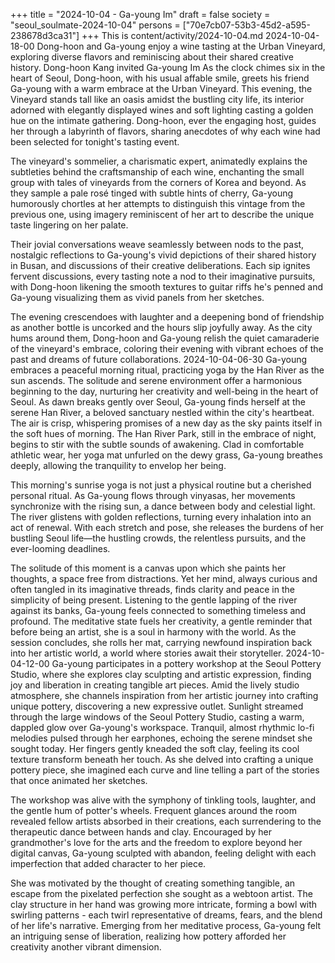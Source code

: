 +++
title = "2024-10-04 - Ga-young Im"
draft = false
society = "seoul_soulmate-2024-10-04"
persons = ["70e7cb07-53b3-45d2-a595-238678d3ca31"]
+++
This is content/activity/2024-10-04.md
2024-10-04-18-00
Dong-hoon and Ga-young enjoy a wine tasting at the Urban Vineyard, exploring diverse flavors and reminiscing about their shared creative history.
Dong-hoon Kang invited Ga-young Im
As the clock chimes six in the heart of Seoul, Dong-hoon, with his usual affable smile, greets his friend Ga-young with a warm embrace at the Urban Vineyard. This evening, the Vineyard stands tall like an oasis amidst the bustling city life, its interior adorned with elegantly displayed wines and soft lighting casting a golden hue on the intimate gathering. Dong-hoon, ever the engaging host, guides her through a labyrinth of flavors, sharing anecdotes of why each wine had been selected for tonight's tasting event.

The vineyard's sommelier, a charismatic expert, animatedly explains the subtleties behind the craftsmanship of each wine, enchanting the small group with tales of vineyards from the corners of Korea and beyond. As they sample a pale rosé tinged with subtle hints of cherry, Ga-young humorously chortles at her attempts to distinguish this vintage from the previous one, using imagery reminiscent of her art to describe the unique taste lingering on her palate.

Their jovial conversations weave seamlessly between nods to the past, nostalgic reflections to Ga-young's vivid depictions of their shared history in Busan, and discussions of their creative deliberations. Each sip ignites fervent discussions, every tasting note a nod to their imaginative pursuits, with Dong-hoon likening the smooth textures to guitar riffs he's penned and Ga-young visualizing them as vivid panels from her sketches.

The evening crescendoes with laughter and a deepening bond of friendship as another bottle is uncorked and the hours slip joyfully away. As the city hums around them, Dong-hoon and Ga-young relish the quiet camaraderie of the vineyard's embrace, coloring their evening with vibrant echoes of the past and dreams of future collaborations.
2024-10-04-06-30
Ga-young embraces a peaceful morning ritual, practicing yoga by the Han River as the sun ascends. The solitude and serene environment offer a harmonious beginning to the day, nurturing her creativity and well-being in the heart of Seoul.
As dawn breaks gently over Seoul, Ga-young finds herself at the serene Han River, a beloved sanctuary nestled within the city's heartbeat. The air is crisp, whispering promises of a new day as the sky paints itself in the soft hues of morning. The Han River Park, still in the embrace of night, begins to stir with the subtle sounds of awakening. Clad in comfortable athletic wear, her yoga mat unfurled on the dewy grass, Ga-young breathes deeply, allowing the tranquility to envelop her being.

This morning's sunrise yoga is not just a physical routine but a cherished personal ritual. As Ga-young flows through vinyasas, her movements synchronize with the rising sun, a dance between body and celestial light. The river glistens with golden reflections, turning every inhalation into an act of renewal. With each stretch and pose, she releases the burdens of her bustling Seoul life—the hustling crowds, the relentless pursuits, and the ever-looming deadlines.

The solitude of this moment is a canvas upon which she paints her thoughts, a space free from distractions. Yet her mind, always curious and often tangled in its imaginative threads, finds clarity and peace in the simplicity of being present. Listening to the gentle lapping of the river against its banks, Ga-young feels connected to something timeless and profound. The meditative state fuels her creativity, a gentle reminder that before being an artist, she is a soul in harmony with the world. As the session concludes, she rolls her mat, carrying newfound inspiration back into her artistic world, a world where stories await their storyteller.
2024-10-04-12-00
Ga-young participates in a pottery workshop at the Seoul Pottery Studio, where she explores clay sculpting and artistic expression, finding joy and liberation in creating tangible art pieces. Amid the lively studio atmosphere, she channels inspiration from her artistic journey into crafting unique pottery, discovering a new expressive outlet.
Sunlight streamed through the large windows of the Seoul Pottery Studio, casting a warm, dappled glow over Ga-young's workspace. Tranquil, almost rhythmic lo-fi melodies pulsed through her earphones, echoing the serene mindset she sought today. Her fingers gently kneaded the soft clay, feeling its cool texture transform beneath her touch. As she delved into crafting a unique pottery piece, she imagined each curve and line telling a part of the stories that once animated her sketches.

The workshop was alive with the symphony of tinkling tools, laughter, and the gentle hum of potter's wheels. Frequent glances around the room revealed fellow artists absorbed in their creations, each surrendering to the therapeutic dance between hands and clay. Encouraged by her grandmother's love for the arts and the freedom to explore beyond her digital canvas, Ga-young sculpted with abandon, feeling delight with each imperfection that added character to her piece.

She was motivated by the thought of creating something tangible, an escape from the pixelated perfection she sought as a webtoon artist. The clay structure in her hand was growing more intricate, forming a bowl with swirling patterns - each twirl representative of dreams, fears, and the blend of her life's narrative. Emerging from her meditative process, Ga-young felt an intriguing sense of liberation, realizing how pottery afforded her creativity another vibrant dimension.
